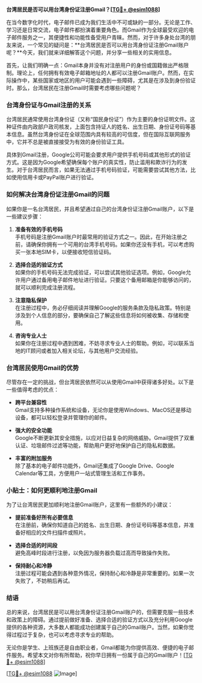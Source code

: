 **台湾居民是否可以用台湾身份证注册Gmail？[[TG💪+ @esim1088](https://t.me/s/esim1088)]**

在当今数字化时代，电子邮件已成为我们生活中不可或缺的一部分。无论是工作、学习还是日常交流，电子邮件都扮演着重要角色。而Gmail作为全球最受欢迎的电子邮件服务之一，其便捷性和功能性备受用户青睐。然而，对于许多身处台湾的朋友来说，一个常见的疑问是：**台湾居民是否可以用台湾身份证注册Gmail账户呢？**今天，我们就来详细解答这个问题，并分享一些相关的实用信息。

首先，让我们明确一点：Gmail本身并没有对注册用户的身份或国籍做出严格限制。理论上，任何拥有有效电子邮箱地址的人都可以注册Gmail账户。然而，在实际操作中，某些国家或地区的用户可能会遇到一些障碍，尤其是在涉及到身份验证时。那么，台湾居民在注册Gmail时需要考虑哪些问题呢？

### **台湾身份证与Gmail注册的关系**

台湾居民通常使用台湾身份证（又称“国民身份证”）作为主要的身份证明文件。这种证件由内政部户政司核发，上面包含持证人的姓名、出生日期、身份证号码等基本信息。虽然台湾身份证在全球范围内具有较高的可信度，但在国际互联网服务中，它并不总是被直接接受为有效的身份验证工具。

具体到Gmail注册，Google公司可能会要求用户提供手机号码或其他形式的验证方式。这是因为Google希望确保每个账户的真实性，防止滥用和欺诈行为的发生。对于台湾居民而言，如果无法通过手机号码验证，可能需要尝试其他方法，比如使用信用卡或PayPal账户进行验证。

### **如何解决台湾身份证注册Gmail的问题**

如果你是一名台湾居民，并且希望通过自己的台湾身份证注册Gmail账户，以下是一些建议步骤：

1. **准备有效的手机号码**  
   手机号码是注册Gmail账户时最常用的验证方式之一。因此，在开始注册之前，请确保你拥有一个可用的台湾手机号码。如果你还没有手机，可以考虑购买一张本地SIM卡，以便接收短信验证码。

2. **选择合适的验证方式**  
   如果你的手机号码无法完成验证，可以尝试其他验证选项。例如，Google允许用户通过备用电子邮件地址进行验证。只要这个备用邮箱是你能够访问的，就可以顺利完成注册流程。

3. **注意隐私保护**  
   在注册过程中，务必仔细阅读并理解Google的服务条款及隐私政策。特别是涉及到个人信息的部分，要确保自己了解这些信息将如何被收集、存储和使用。

4. **咨询专业人士**  
   如果你在注册过程中遇到困难，不妨寻求专业人士的帮助。例如，可以联系当地的IT顾问或者加入相关论坛，与其他用户交流经验。

### **台湾居民使用Gmail的优势**

尽管存在一定的挑战，但台湾居民依然可以从使用Gmail中获得诸多好处。以下是一些值得考虑的优点：

- **跨平台兼容性**  
  Gmail支持多种操作系统和设备，无论你是使用Windows、MacOS还是移动设备，都可以轻松登录并管理你的邮件。

- **强大的安全功能**  
  Google不断更新其安全措施，以应对日益复杂的网络威胁。Gmail提供了双重认证、垃圾邮件过滤等功能，帮助用户更好地保护自己的隐私和数据。

- **丰富的附加服务**  
  除了基本的电子邮件功能外，Gmail还集成了Google Drive、Google Calendar等工具，方便用户一站式管理生活和工作事务。

### **小贴士：如何更顺利地注册Gmail**

为了让台湾居民更加顺利地注册Gmail账户，这里有一些额外的小建议：

- **提前准备好所有必要信息**  
  在注册前，确保你知道自己的姓名、出生日期、身份证号码等基本信息，并准备好相应的文件扫描件或照片。

- **选择合适的时间段**  
  避免高峰时段进行注册，以免因为服务器负载过高而导致操作失败。

- **保持耐心和冷静**  
  注册过程可能会遇到各种意外情况，保持耐心和冷静是非常重要的。如果一次失败了，不妨稍后再试。

### **结语**

总的来说，台湾居民是可以用台湾身份证注册Gmail账户的，但需要克服一些技术和政策上的障碍。通过提前做好准备、选择合适的验证方式以及充分利用Google提供的各种资源，大多数人都能成功创建属于自己的Gmail账户。当然，如果你觉得过程过于复杂，也可以考虑寻求专业的帮助。

无论你是学生、上班族还是自由职业者，Gmail都能为你提供高效、便捷的电子邮件服务。希望本文对你有所帮助，祝你早日拥有一份属于自己的Gmail账户！[[TG💪+ @esim1088](https://t.me/s/esim1088)]

[[TG💪+ @esim1088](https://t.me/s/esim1088) ![Image](https://i.postimg.cc/4NQfJmqS/Snipaste-2025-05-13-00-14-12.png)]